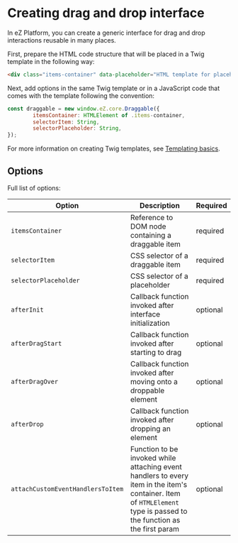 # Creating drag and drop interface

In eZ Platform, you can create a generic interface for drag and drop interactions reusable in many places.

First, prepare the HTML code structure that will be placed in a Twig template in the following way:

```html
<div class="items-container" data-placeholder="HTML template for placeholder"></div>
```

Next, add options in the same Twig template or in a JavaScript code that comes with the template following the convention:

```javascript
const draggable = new window.eZ.core.Draggable({
        itemsContainer: HTMLElement of .items-container,
        selectorItem: String,
        selectorPlaceholder: String,
});
```

For more information on creating Twig templates, see [Templating basics](../guide/templates.md).

## Options

Full list of options:

|Option|Description|Required|
|------|-----------|--------|
|`itemsContainer`|Reference to DOM node containing a draggable item|required|
|`selectorItem`|CSS selector of a draggable item|required|
|`selectorPlaceholder`|CSS selector of a placeholder|required|
|`afterInit`|Callback function invoked after interface initialization|optional|
|`afterDragStart`|Callback function invoked after starting to drag|optional|
|`afterDragOver`|Callback function invoked after moving onto a droppable element|optional|
|`afterDrop`|Callback function invoked after dropping an element|optional|
|`attachCustomEventHandlersToItem`|Function to be invoked while attaching event handlers to every item in the item's container. Item of `HTMLElement` type is passed to the function as the first param|optional|

